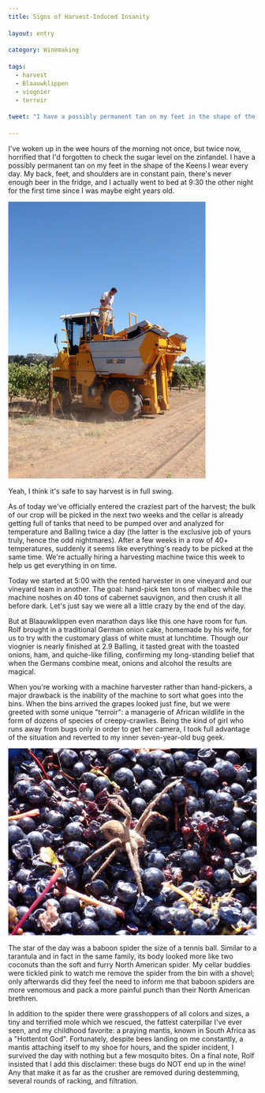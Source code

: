 ```yaml
---
title: Signs of Harvest-Induced Insanity

layout: entry

category: Winemaking

tags:
  - harvest
  - Blaauwklippen
  - viognier
  - terroir

tweet: "I have a possibly permanent tan on my feet in the shape of the Keens I wear every day."

---
```

I've woken up in the wee hours of the morning not once, but twice now, horrified that I'd forgotten to check the sugar level on the zinfandel. I have a possibly permanent tan on my feet in the shape of the Keens I wear every day. My back, feet, and shoulders are in constant pain, there's never enough beer in the fridge, and I actually went to bed at 9:30 the other night for the first time since I was maybe eight years old. 

![Rolf supervises the harvester](/photos/rolfharvester.jpg "Rolf supervises the machine harvester")

Yeah, I think it's safe to say harvest is in full swing.

As of today we've officially entered the craziest part of the harvest; the bulk of our crop will be picked in the next two weeks and the cellar is already getting full of tanks that need to be pumped over and analyzed for temperature and Balling twice a day (the latter is the exclusive job of yours truly, hence the odd nightmares). After a few weeks in a row of 40+ temperatures, suddenly it seems like everything's ready to be picked at the same time. We're actually hiring a harvesting machine twice this week to help us get everything in on time.

Today we started at 5:00 with the rented harvester in one vineyard and our vineyard team in another. The goal: hand-pick ten tons of malbec while the machine noshes on 40 tons of cabernet sauvignon, and then crush it all before dark. Let's just say we were all a little crazy by the end of the day.

But at Blaauwklippen even marathon days like this one have room for fun. Rolf brought in a traditional German onion cake, homemade by his wife, for us to try with the customary glass of white must at lunchtime. Though our viognier is nearly finished at 2.9 Balling, it tasted great with the toasted onions, ham, and quiche-like filling, confirming my long-standing belief that when the Germans combine meat, onions and alcohol the results are magical.

When you're working with a machine harvester rather than hand-pickers, a major drawback is the inability of the machine to sort what goes into the bins. When the bins arrived the grapes looked just fine, but we were greeted with some unique "terroir": a managerie of African wildlife in the form of dozens of species of creepy-crawlies. Being the kind of girl who runs away from bugs only in order to get her camera, I took full advantage of the situation and reverted to my inner seven-year-old bug geek. 

![Spider](/photos/spider.jpg "Baboon spider in grapes")

The star of the day was a baboon spider the size of a tennis ball. Similar to a tarantula and in fact in the same family, its body looked more like two coconuts than the soft and furry North American spider. My cellar buddies were tickled pink to watch me remove the spider from the bin with a shovel; only afterwards did they feel the need to inform me that baboon spiders are more venomous and pack a more painful punch than their North American brethren. 

In addition to the spider there were grasshoppers of all colors and sizes, a tiny and terrified mole which we rescued, the fattest caterpillar I've ever seen, and my childhood favorite: a praying mantis, known in South Africa as a "Hottentot God". Fortunately, despite bees landing on me constantly, a mantis attaching itself to my shoe for hours, and the spider incident, I survived the day with nothing but a few mosquito bites. On a final note, Rolf insisted that I add this disclaimer: these bugs do NOT end up in the wine! Any that make it as far as the crusher are removed during destemming, several rounds of racking, and filtration.
